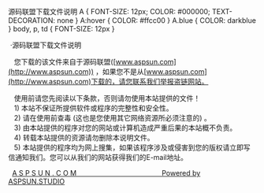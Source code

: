    源码联盟下载文件说明 A { FONT-SIZE: 12px; COLOR: #000000; TEXT-DECORATION: none } A:hover { COLOR: #ffcc00 } A.blue { COLOR: darkblue } body, p, td { FONT-SIZE: 12px }

 ·源码联盟下载文件说明

  
   您下载的该文件来自于源码联盟([www.aspsun.com](http://www.aspsun.com)) ，如果您不是从[www.aspsun.com](http://www.aspsun.com)下载的，请您联系我们举报盗链网站。  
  
   使用前请您先阅读以下条款，否则请勿使用本站提供的文件！  
   1) 本站不保证所提供软件或程序的完整性和安全性。  
   2) 请在使用前查毒 (这也是您使用其它网络资源所必须注意的) 。  
   3) 由本站提供的程序对您的网站或计算机造成严重后果的本站概不负责。  
   4) 转载本站提供的资源请勿删除本说明文件。  
   5) 本站提供的程序均为网上搜集，如果该程序涉及或侵害到您的版权请立即写信通知我们。您可以从我们的网站获得我们的E-mail地址。

  [A S P S U N . C O M                                            Powered by ASPSUN.STUDIO](http://www.aspsun.com)